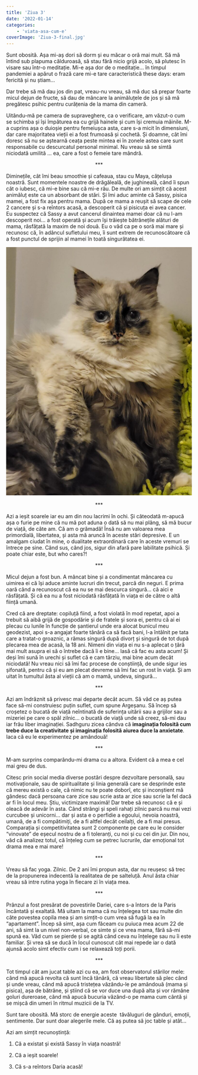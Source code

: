 ```yaml
---
title: 'Ziua 3'
date: '2022-01-14'
categories:
    - 'viata-asa-cum-e'
coverImage: 'Ziua-3-final.jpg'
---
```


Sunt obosită. Așa mi-aș dori să dorm și eu măcar o oră mai mult. Să mă întind sub plapuma călduroasă, să stau fără nicio grijă acolo, să plutesc în visare sau într-o meditație. Mi-e așa dor de o meditație… în timpul pandemiei a apărut o frază care mi-e tare caracteristică these days: eram fericită și nu știam…

Dar trebe să mă dau jos din pat, vreau-nu vreau, să mă duc să prepar foarte micul dejun de fructe, să dau de mâncare la animăluțele de jos și să mă pregătesc psihic pentru curățenia de la mama din cameră.

Uitându-mă pe camera de supraveghere, ca o verificare, am văzut-o cum se schimba și își împăturea ea cu grijă hainele și cum își cremuia mâinile. M-a cuprins așa o duioșie pentru femeiușca asta, care s-a micit în dimensiuni, dar care majoritatea vieții ei a fost frumoasă și cochetă. Și doamne, cât îmi doresc să nu se aștearnă ceața peste mintea ei în zonele astea care sunt responsabile cu descurcatul personal minimal. Nu vreau să se simtă niciodată umilită … ea, care a fost o femeie tare mândră.

<p style="text-align: center;">***</p>

Diminețile, cât îmi beau smoothie și cafeaua, stau cu Maya, cățelușa noastră. Sunt momentele noastre de drăgăleală, de jughineală, când îi spun cât o iubesc, că mi-e bine sau că mi-e rău. De multe ori am simțit că acest animăluț este ca un absorbant de stări. Și îmi aduc aminte că Sassy, pisica mamei, a fost fix așa pentru mama. După ce mama a reușit să scape de cele 2 cancere și s-a reîntors acasă, a descoperit că și pisicuța ei avea cancer. Eu suspectez că Sassy a avut cancerul dinaintea mamei doar că nu l-am descoperit noi… a fost operată și acum își trăiește bătrânețile alături de mama, răsfățată la maxim de noi două. Eu o văd ca pe o soră mai mare și recunosc că, în adâncul sufletului meu, îi sunt extrem de recunoscătoare că a fost punctul de sprijin al mamei în toată singurătatea ei.

![](images/sassy-1-768x1024.jpeg)

<p style="text-align: center;">***</p>

Azi a ieșit soarele iar eu am din nou lacrimi în ochi. Și câteodată m-apucă așa o furie pe mine că nu mă pot aduna o dată să nu mai plâng, să mă bucur de viață, de câte am. Că am o grămadă! Însă nu am valoarea mea primordială, libertatea, și asta mă aruncă în aceste stări depresive. E un amalgam ciudat în mine, o dualitate extraordinară care în aceste vremuri se întrece pe sine. Când sus, când jos, sigur din afară pare labilitate psihică. Și poate chiar este, but who cares?!

<p style="text-align: center;">***</p>

Micul dejun a fost bun. A mâncat bine și a condimentat mâncarea cu uimirea ei că își aduce aminte lucruri din trecut, parcă din neguri. E prima oară când a recunoscut că ea nu se mai descurca singură... că aici e răsfățată. Și că ea nu a fost niciodată răsfățată în viața ei de către o altă ființă umană.

Cred că are dreptate: copiluță fiind, a fost violată în mod repetat, apoi a trebuit să aibă grijă de gospodărie și de fratele și sora ei, pentru că ai ei plecau cu lunile în funcție de șantierul unde era alocat bunicul meu geodezist, apoi s-a angajat foarte tânără ca să facă bani, l-a întâlnit pe tata care a tratat-o groaznic, a rămas singură după divorț și singură de tot după plecarea mea de acasă, la 18 ani. Nimeni din viața ei nu s-a aplecat o țâră mai mult asupra ei să o întrebe dacă îi e bine... lasă că fac eu asta acum! Și deși îmi sună în urechi și suflet că e cam târziu, mai bine acum decât niciodată! Nu vreau nici să îmi fac procese de conștiință, de unde sigur ies șifonată, pentru că și eu am plecat devreme să îmi fac un rost în viață. Și am uitat în tumultul ăsta al vieții că am o mamă, undeva, singură…

<p style="text-align: center;">***</p>

Azi am îndrăznit să privesc mai departe decât acum. Să văd ce aș putea face să-mi construiesc puțin suflet, cum spune Argeșanu. Să încep să croșetez o bucată de viață neîntinată de suferința uitării sau a grijilor sau a mizeriei pe care o spăl zilnic... o bucată de viață unde să creez, să-mi dau iar frâu liber imaginației. Sadhguru zicea cândva că **imaginația folosită cum trebe duce la creativitate și imaginația folosită aiurea duce la anxietate**. Iaca că eu le experimentez pe amândouă!

<p style="text-align: center;">***</p>

M-am surprins comparându-mi drama cu a altora. Evident că a mea e cel mai greu de dus.

Citesc prin social media diverse postări despre dezvoltare personală, sau motivaționale, sau de spiritualitate și linia generală care se desprinde este că mereu există o cale, că nimic nu te poate doborî, etc și inconștient mă gândesc dacă persoana care zice sau scrie asta ar zice sau scrie la fel dacă ar fi în locul meu. Știu, victimizare maximă! Dar trebe să recunosc că e și oleacă de adevăr în asta. Când strângi și speli rahați zilnic parcă nu mai vezi curcubee și unicorni… dar și asta e o perfidie a egoului, nevoia noastră, umană, de a fi compătimiți, de a fi altfel decât ceilalți, de a fi mai presus. Comparația și competitivitatea sunt 2 componente pe care eu le consider “vinovate” de eșecul nostru de a fi toleranți, cu noi și cu cei din jur. Din nou, văd că analizez totul, că înțeleg cum se petrec lucrurile, dar emoțional tot drama mea e mai mare!

<p style="text-align: center;">***</p>

Vreau să fac yoga. Zilnic. De 2 ani îmi propun asta, dar nu reușesc să trec de la propunerea indecentă la realitatea de pe salteluță. Anul ăsta chiar vreau să intre rutina yoga în fiecare zi în viața mea.

<p style="text-align: center;">***</p>

Prânzul a fost presărat de povestirile Dariei, care s-a întors de la Paris încântată și exaltată. Mă uitam la mama că nu înțelegea tot sau multe din câte povestea copila mea și am simțit-o cum vrea să fugă la ea în “apartament”. Încep să simt, așa cum făceam cu puiuca mea acum 22 de ani, să simt la un nivel non-verbal, ce simte și ce vrea mama, fără să-mi spună ea. Văd cum se pierde și se agită când ceva nu înțelege sau nu îi este familiar. Și vrea să se ducă în locul cunoscut cât mai repede iar o dată ajunsă acolo simt efectiv cum i se relaxează toți porii.

<p style="text-align: center;">***</p>

Tot timpul cât am jucat table azi cu ea, am fost observatorul stărilor mele: când mă apucă revolta că sunt încă tânără, că vreau libertate să plec când și unde vreau, când mă apucă tristețea văzându-le pe amândouă (mama și pisica), așa de bătrâne, și știind că se vor duce una după alta și vor rămâne goluri dureroase, când mă apucă bucuria văzând-o pe mama cum cântă și se mișcă din umeri în ritmul muzicii de la TV.

Sunt tare obosită. Mă storc de energie aceste  tăvăluguri de gânduri, emoții, sentimente. Dar sunt doar alegerile mele. Că aș putea să joc table și atât…

Azi am simțit recunoștință:

1. Că a existat și există Sassy în viața noastră!

2. Că a ieșit soarele!

3. Că s-a reîntors Daria acasă!
